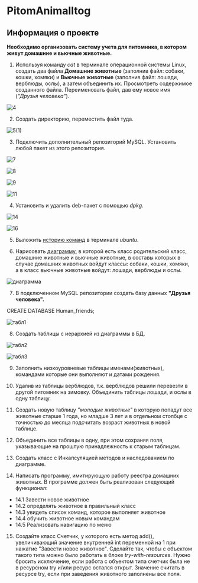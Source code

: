 # PitomAnimalItog
## Информация о проекте

**Необходимо организовать систему учета для питомника, в котором живут домашние и вьючные животные.**

1. Используя команду *cat* в терминале операционной системы Linux, создать
два файла **Домашние животные** (заполнив файл: собаки, кошки, хомяки) и **Вьючные животные** (заполнив файл: лошади, верблюды, ослы), а затем объединить их. Просмотреть содержимое созданного файла.
Переименовать файл, дав ему новое имя (*"Друзья человека"*).

![4](https://github.com/kir345/I_PITOMNIK_ANIMAL/assets/123649165/4c9095ff-6c08-4b72-9f5c-67d1cd4e967c)

2. Создать директорию, переместить файл туда.

![5(1)](https://github.com/kir345/I_PITOMNIK_ANIMAL/assets/123649165/964dc203-d53e-455a-9b75-e059cf9b9e90)

3. Подключить дополнительный репозиторий MySQL. Установить любой пакет
из этого репозитория.

![7](https://github.com/kir345/I_PITOMNIK_ANIMAL/assets/123649165/fec11ab6-e146-417b-994b-f4aad1590d8b)

![8](https://github.com/kir345/I_PITOMNIK_ANIMAL/assets/123649165/ce314086-2dad-4859-908a-4fce0506869c)

![9](https://github.com/kir345/I_PITOMNIK_ANIMAL/assets/123649165/c33d2515-1d13-47ad-8392-983fd05472fa)

![11](https://github.com/kir345/I_PITOMNIK_ANIMAL/assets/123649165/8bec9f20-a6fc-463f-9e26-141828213831)

4. Установить и удалить deb-пакет с помощью *dpkg*.

![14](https://github.com/kir345/I_PITOMNIK_ANIMAL/assets/123649165/bd5c9c0b-e455-4b66-b8b4-c67b63186f3d)

![16](https://github.com/kir345/I_PITOMNIK_ANIMAL/assets/123649165/aabfc795-55eb-4aa9-9313-b6dd8d7d613d)

5. Выложить [историю команд](HistoryComands.md) в терминале *ubuntu*.


6. Нарисовать [диаграмму](ANIMAL.drawio), в которой есть класс родительский класс, домашние
животные и вьючные животные, в составы которых в случае домашних
животных войдут классы: собаки, кошки, хомяки, а в класс вьючные животные
войдут: лошади, верблюды и ослы.

![диаграмма](https://github.com/kir345/I_PITOMNIK_ANIMAL/assets/123649165/60f2df6a-26d5-47b0-8b26-74bb75cc1569)

7. В подключенном MySQL репозитории создать базу данных **"Друзья
человека".**

CREATE DATABASE Human_friends;

![табл1](https://github.com/kir345/I_PITOMNIK_ANIMAL/assets/123649165/6bf82d27-a8de-4b7d-92aa-91fa9b574005)

8. Создать таблицы с иерархией из диаграммы в БД.
   
![табл2](https://github.com/kir345/I_PITOMNIK_ANIMAL/assets/123649165/1935dd0c-fb25-4ab6-883a-3add20cf75d5)

![табл3](https://github.com/kir345/I_PITOMNIK_ANIMAL/assets/123649165/c9bc5774-15fb-4f70-8f94-2b69852bb763)

9. Заполнить низкоуровневые таблицы именами(животных), командами
которые они выполняют и датами рождения.

10. Удалив из таблицы верблюдов, т.к. верблюдов решили перевезти в другой
питомник на зимовку. Объединить таблицы лошади, и ослы в одну таблицу.

11. Создать новую таблицу *"молодые животные"* в которую попадут все
животные старше 1 года, но младше 3 лет и в отдельном столбце с точностью
до месяца подсчитать возраст животных в новой таблице.

12. Объединить все таблицы в одну, при этом сохраняя поля, указывающие на
прошлую принадлежность к старым таблицам.

13. Создать класс с Инкапсуляцией методов и наследованием по диаграмме.

14. Написать программу, имитирующую работу реестра домашних животных.
В программе должен быть реализован следующий функционал:
* 14.1 Завести новое животное
* 14.2 определять животное в правильный класс
* 14.3 увидеть список команд, которое выполняет животное
* 14.4 обучить животное новым командам
* 14.5 Реализовать навигацию по меню

15. Создайте класс Счетчик, у которого есть метод add(), увеличивающий значение внутренней int переменной на 1 при нажатие "Завести новое
животное". Сделайте так, чтобы с объектом такого типа можно было работать в
блоке *try-with-resources*. Нужно бросить исключение, если работа с объектом
типа счетчик была не в ресурсном try и/или ресурс остался открыт. Значение
считать в ресурсе try, если при заведения животного заполнены все поля.
